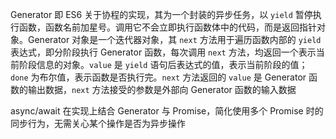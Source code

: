 Generator 即 ES6 关于协程的实现，其为一个封装的异步任务，以 `yield` 暂停执行函数，函数名前加星号。调用它不会立即执行函数体中的代码，而是返回指针对象。Generator 对象是一个迭代器对象，其 `next` 方法用于遍历函数内部的 `yield` 表达式，即分阶段执行 Generator 函数，每次调用 `next` 方法，均返回一个表示当前阶段信息的对象。`value` 是 `yield` 语句后表达式的值，表示当前阶段的值；`done` 为布尔值，表示函数是否执行完。`next` 方法返回的 `value` 是 Generator 函数的输出数据，`next` 方法接受的参数是外部向 Generator 函数的输入数据

async/await 在实现上结合 Generator 与 Promise，简化使用多个 Promise 时的同步行为，无需关心某个操作是否为异步操作

